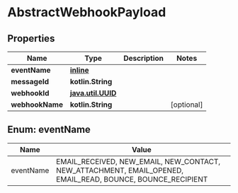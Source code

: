 
# AbstractWebhookPayload

## Properties
Name | Type | Description | Notes
------------ | ------------- | ------------- | -------------
**eventName** | [**inline**](#EventNameEnum) |  | 
**messageId** | **kotlin.String** |  | 
**webhookId** | [**java.util.UUID**](java.util.UUID) |  | 
**webhookName** | **kotlin.String** |  |  [optional]


<a name="EventNameEnum"></a>
## Enum: eventName
Name | Value
---- | -----
eventName | EMAIL_RECEIVED, NEW_EMAIL, NEW_CONTACT, NEW_ATTACHMENT, EMAIL_OPENED, EMAIL_READ, BOUNCE, BOUNCE_RECIPIENT



